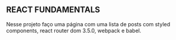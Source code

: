## REACT FUNDAMENTALS

Nesse projeto faço uma página com uma lista de posts com styled components, react router dom 3.5.0, webpack e babel.